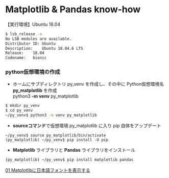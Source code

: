 # Matplotlib & Pandas know-how

【実行環境】Ubuntu 18.04

```bash
$ lsb_release -a
No LSB modules are available.
Distributor ID:	Ubuntu
Description:	Ubuntu 18.04.6 LTS
Release:	18.04
Codename:	bionic
```

### python仮想環境の作成

* ホームにサブディレクトリ py_venv を作成し、その中に Python仮想環境名 **py_matplotlib** を作成  
python3 **-m venv** py_matplotlib

```bash
$ mkdir py_venv
$ cd py_venv
~/py_venv$ python3 -m venv py_matplotlib
```

* **sourceコマンド**で仮想環境 py_matplotlib に入り pip 自体をアップデート
```
~/py_venv$ source py_matplotlib/bin/activate
(py_matplotlib) ~/py_venv$ pip install -U pip
```

* **Matplotlib** ライブラリと **Pandas** ライブラリをインストール
```bash
(py_matplotlib) ~/py_venv$ pip install matplotlib pandas
```

[01 Matplotlibに日本語フォントを表示する](useCjkFont/README.md#01-matplotlibに日本語フォントを表示する)

